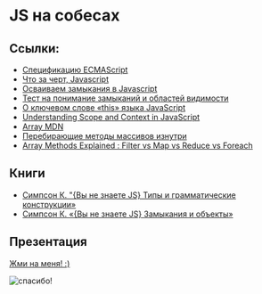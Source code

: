 # JS на собесах

## Ссылки: 
* [Спецификацию ECMAScript](https://www.ecma-international.org/ecma-262/#sec-toprimitive)
* [Что за черт, Javascript](https://habr.com/ru/company/mailru/blog/335292/)
* [Осваиваем замыкания в Javascript](https://medium.com/@sshambir/осваиваем-замыкания-в-javascript-5b83267ef7d1)
* [Тест на понимание замыканий и областей видимости](http://dmitry.baranovskiy.com/post/91403200)
* [О ключевом слове «this» языка JavaScript](https://tproger.ru/translations/javascript-this-keyword/)
* [Understanding Scope and Context in JavaScript](http://ryanmorr.com/understanding-scope-and-context-in-javascript/)
* [Array MDN](https://developer.mozilla.org/ru/docs/Web/JavaScript/Reference/Global_Objects/Array)
* [Перебирающие методы массивов изнутри](http://jsraccoon.ru/fn-array-methods)
* [Array Methods Explained : Filter vs Map vs Reduce vs Foreach](https://codeburst.io/array-methods-explained-filter-vs-map-vs-reduce-vs-foreach-ea3127c6d319)

## Книги

* [Симпсон К. "{Вы не знаете JS} Типы и грамматические конструкции»](https://www.google.com/search?q=%D0%A1%D0%B8%D0%BC%D0%BF%D1%81%D0%BE%D0%BD+%D0%9A.+%22%7B%D0%92%D1%8B+%D0%BD%D0%B5+%D0%B7%D0%BD%D0%B0%D0%B5%D1%82%D0%B5+JS%7D+%D0%A2%D0%B8%D0%BF%D1%8B+%D0%B8+%D0%B3%D1%80%D0%B0%D0%BC%D0%BC%D0%B0%D1%82%D0%B8%D1%87%D0%B5%D1%81%D0%BA%D0%B8%D0%B5+%D0%BA%D0%BE%D0%BD%D1%81%D1%82%D1%80%D1%83%D0%BA%D1%86%D0%B8%D0%B8%C2%BB&oq=%D0%A1%D0%B8%D0%BC%D0%BF%D1%81%D0%BE%D0%BD+%D0%9A.+%22%7B%D0%92%D1%8B+%D0%BD%D0%B5+%D0%B7%D0%BD%D0%B0%D0%B5%D1%82%D0%B5+JS%7D+%D0%A2%D0%B8%D0%BF%D1%8B+%D0%B8+%D0%B3%D1%80%D0%B0%D0%BC%D0%BC%D0%B0%D1%82%D0%B8%D1%87%D0%B5%D1%81%D0%BA%D0%B8%D0%B5+%D0%BA%D0%BE%D0%BD%D1%81%D1%82%D1%80%D1%83%D0%BA%D1%86%D0%B8%D0%B8%C2%BB&aqs=chrome..69i57.208j0j7&sourceid=chrome&ie=UTF-8)
* [Симпсон К. «{Вы не знаете JS} Замыкания и объекты»](https://www.google.com/search?q=%D0%A1%D0%B8%D0%BC%D0%BF%D1%81%D0%BE%D0%BD+%D0%9A.+%C2%AB%7B%D0%92%D1%8B+%D0%BD%D0%B5+%D0%B7%D0%BD%D0%B0%D0%B5%D1%82%D0%B5+JS%7D+%D0%97%D0%B0%D0%BC%D1%8B%D0%BA%D0%B0%D0%BD%D0%B8%D1%8F+%D0%B8+%D0%BE%D0%B1%D1%8A%D0%B5%D0%BA%D1%82%D1%8B%C2%BB&oq=%D0%A1%D0%B8%D0%BC%D0%BF%D1%81%D0%BE%D0%BD+%D0%9A.+%C2%AB%7B%D0%92%D1%8B+%D0%BD%D0%B5+%D0%B7%D0%BD%D0%B0%D0%B5%D1%82%D0%B5+JS%7D+%D0%97%D0%B0%D0%BC%D1%8B%D0%BA%D0%B0%D0%BD%D0%B8%D1%8F+%D0%B8+%D0%BE%D0%B1%D1%8A%D0%B5%D0%BA%D1%82%D1%8B%C2%BB&aqs=chrome..69i57.281j0j7&sourceid=chrome&ie=UTF-8)

## Презентация

[Жми на меня! :)](https://drive.google.com/file/d/18NJUWGsMkKhGVzUNW-rYQ7D4eJL8reHE/view?usp=sharing)

![спасибо!](https://images-wixmp-ed30a86b8c4ca887773594c2.wixmp.com/f/8d8aa80d-a00f-4ca5-817d-30fbc6bf33be/da1dscf-07a911cf-22f3-4269-994b-0b1f8a7e8261.gif?token=eyJ0eXAiOiJKV1QiLCJhbGciOiJIUzI1NiJ9.eyJzdWIiOiJ1cm46YXBwOjdlMGQxODg5ODIyNjQzNzNhNWYwZDQxNWVhMGQyNmUwIiwiaXNzIjoidXJuOmFwcDo3ZTBkMTg4OTgyMjY0MzczYTVmMGQ0MTVlYTBkMjZlMCIsIm9iaiI6W1t7InBhdGgiOiJcL2ZcLzhkOGFhODBkLWEwMGYtNGNhNS04MTdkLTMwZmJjNmJmMzNiZVwvZGExZHNjZi0wN2E5MTFjZi0yMmYzLTQyNjktOTk0Yi0wYjFmOGE3ZTgyNjEuZ2lmIn1dXSwiYXVkIjpbInVybjpzZXJ2aWNlOmZpbGUuZG93bmxvYWQiXX0.R2BNDJoui-jLCBKPX-l50oI5jc4pZPSozrPLLwEmkU8)
